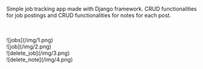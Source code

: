 Simple job tracking app made with Django framework. CRUD functionalities for job postings and CRUD functionalities for notes for each post.


<br/>
<br/>
![jobs](/img/1.png)
<br/>
![job](/img/2.png)
<br/>
![delete_job](/img/3.png)
<br/>
![delete_note](/img/4.png)




